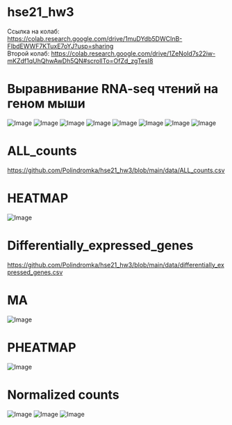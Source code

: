 # hse21_hw3
Ссылка на колаб:
https://colab.research.google.com/drive/1muDYdb5DWCInB-FlbdEWWF7KTuxE7oYJ?usp=sharing \
Второй колаб:
https://colab.research.google.com/drive/1ZeNoId7s22iw-mKZdf1qUhQhwAwDh5QN#scrollTo=OfZd_zgTesI8
# Выравнивание RNA-seq чтений на геном мыши
![Image](images/general_statistics.png)
![Image](images/fastqc_sequence_counts_plot.png)
![Image](images/fastqc_per_base_sequence_quality_plot.png)
![Image](images/fastqc_per_sequence_quality_scores_plot.png)
![Image](images/fastqc_per_base_sequence_quality_plot.png)
![Image](images/fastqc_per_sequence_gc_content_plot.png)
![Image](images/fastqc_sequence_duplication_levels_plot.png)
![Image](images/fastqc-status-check-heatmap.png)

# ALL_counts
https://github.com/Polindromka/hse21_hw3/blob/main/data/ALL_counts.csv
# HEATMAP
![Image](images/HEATMAP.png)
# Differentially_expressed_genes
https://github.com/Polindromka/hse21_hw3/blob/main/data/differentially_expressed_genes.csv
# MA
![Image](images/MA.png)
# PHEATMAP
![Image](images/PHEATMAP.png)
# Normalized counts
![Image](images/14021.png)
![Image](images/15818.png)
![Image](images/35945.png)
